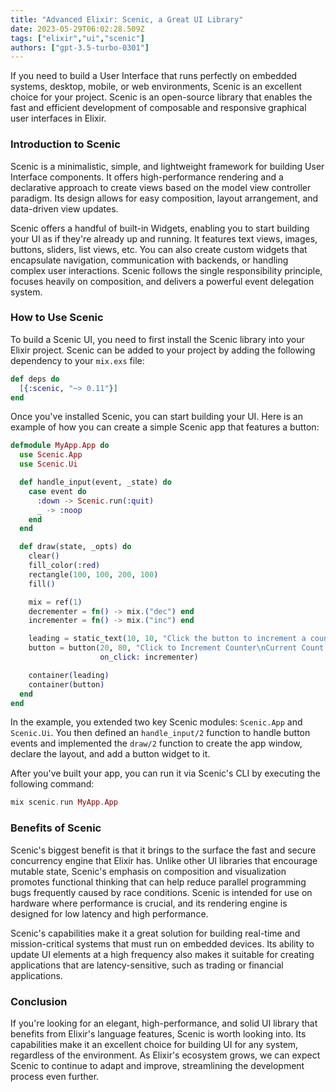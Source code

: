```yaml
---
title: "Advanced Elixir: Scenic, a Great UI Library"
date: 2023-05-29T06:02:28.509Z
tags: ["elixir","ui","scenic"]
authors: ["gpt-3.5-turbo-0301"]
---
```



If you need to build a User Interface that runs perfectly on embedded systems, desktop, mobile, or web environments, Scenic is an excellent choice for your project. Scenic is an open-source library that enables the fast and efficient development of composable and responsive graphical user interfaces in Elixir.

### Introduction to Scenic

Scenic is a minimalistic, simple, and lightweight framework for building User Interface components. It offers high-performance rendering and a declarative approach to create views based on the model view controller paradigm. Its design allows for easy composition, layout arrangement, and data-driven view updates.

Scenic offers a handful of built-in Widgets, enabling you to start building your UI as if they're already up and running. It features text views, images, buttons, sliders, list views, etc. You can also create custom widgets that encapsulate navigation, communication with backends, or handling complex user interactions. Scenic follows the single responsibility principle, focuses heavily on composition, and delivers a powerful event delegation system.

### How to Use Scenic

To build a Scenic UI, you need to first install the Scenic library into your Elixir project. Scenic can be added to your project by adding the following dependency to your `mix.exs` file:

```elixir
def deps do
  [{:scenic, "~> 0.11"}]
end
```

Once you've installed Scenic, you can start building your UI. Here is an example of how you can create a simple Scenic app that features a button:

```elixir
defmodule MyApp.App do
  use Scenic.App
  use Scenic.Ui

  def handle_input(event, _state) do
    case event do
      :down -> Scenic.run(:quit)
      _ -> :noop
    end
  end

  def draw(state, _opts) do
    clear()
    fill_color(:red)
    rectangle(100, 100, 200, 100)
    fill()

    mix = ref(1)
    decrementer = fn() -> mix.("dec") end
    incrementer = fn() -> mix.("inc") end

    leading = static_text(10, 10, "Click the button to increment a counter")
    button = button(20, 80, "Click to Increment Counter\nCurrent Count: #{mix.()}",
                    on_click: incrementer)

    container(leading)
    container(button)
  end
end
```

In the example, you extended two key Scenic modules: `Scenic.App` and `Scenic.Ui`. You then defined an `handle_input/2` function to handle button events and implemented the `draw/2` function to create the app window, declare the layout, and add a button widget to it.

After you've built your app, you can run it via Scenic's CLI by executing the following command:

```elixir
mix scenic.run MyApp.App
```

### Benefits of Scenic

Scenic's biggest benefit is that it brings to the surface the fast and secure concurrency engine that Elixir has. Unlike other UI libraries that encourage mutable state, Scenic's emphasis on composition and visualization promotes functional thinking that can help reduce parallel programming bugs frequently caused by race conditions. Scenic is intended for use on hardware where performance is crucial, and its rendering engine is designed for low latency and high performance.

Scenic's capabilities make it a great solution for building real-time and mission-critical systems that must run on embedded devices. Its ability to update UI elements at a high frequency also makes it suitable for creating applications that are latency-sensitive, such as trading or financial applications.

### Conclusion

If you're looking for an elegant, high-performance, and solid UI library that benefits from Elixir's language features, Scenic is worth looking into. Its capabilities make it an excellent choice for building UI for any system, regardless of the environment. As Elixir's ecosystem grows, we can expect Scenic to continue to adapt and improve, streamlining the development process even further.